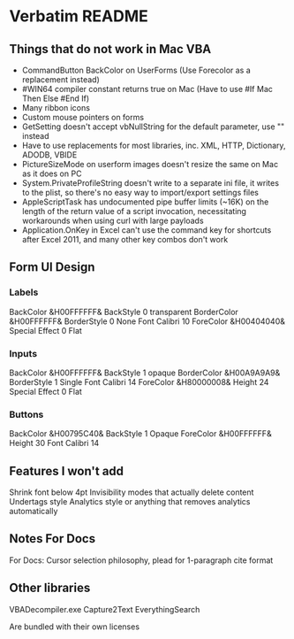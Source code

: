 # Verbatim README

## Things that do not work in Mac VBA
* CommandButton BackColor on UserForms (Use Forecolor as a replacement instead)
* #WIN64 compiler constant returns true on Mac (Have to use #If Mac Then <do nothing> Else <do PC only> #End If)
* Many ribbon icons
* Custom mouse pointers on forms
* GetSetting doesn't accept vbNullString for the default parameter, use "" instead
* Have to use replacements for most libraries, inc. XML, HTTP, Dictionary, ADODB, VBIDE
* PictureSizeMode on userform images doesn't resize the same on Mac as it does on PC
* System.PrivateProfileString doesn't write to a separate ini file, it writes to the plist, so there's no easy way to import/export settings files
* AppleScriptTask has undocumented pipe buffer limits (~16K) on the length of the return value of a script invocation, necessitating workarounds when using curl with large payloads
* Application.OnKey in Excel can't use the command key for shortcuts after Excel 2011, and many other key combos don't work

## Form UI Design

### Labels
BackColor &H00FFFFFF&
BackStyle 0 transparent
BorderColor &H00FFFFFF&
BorderStyle 0 None
Font Calibri 10
ForeColor &H00404040&
Special Effect 0 Flat

### Inputs
BackColor &H00FFFFFF&
BackStyle 1 opaque
BorderColor &H00A9A9A9&
BorderStyle 1 Single
Font Calibri 14
ForeColor &H80000008&
Height 24
Special Effect 0 Flat

### Buttons
BackColor &H00795C40&
BackStyle 1 Opaque
ForeColor &H00FFFFFF&
Height 30
Font Calibri 14

## Features I won't add
Shrink font below 4pt
Invisibility modes that actually delete content
Undertags style
Analytics style or anything that removes analytics automatically

## Notes For Docs
For Docs: Cursor selection philosophy, plead for 1-paragraph cite format

## Other libraries

VBADecompiler.exe
Capture2Text
EverythingSearch

Are bundled with their own licenses
